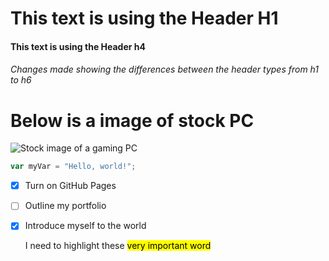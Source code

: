 # This text is using the Header H1
#### This text is using the Header h4




###### Changes made showing the differences between the header types from h1 to h6






# Below is a image of stock PC 

![Stock image of a gaming PC](https://as1.ftcdn.net/v2/jpg/04/08/13/44/1000_F_408134449_9z60qeLnE20966bUl3CDx790LzyppFkp.jpg)



``` javascript
var myVar = "Hello, world!";
```






- [X] Turn on GitHub Pages
- [ ] Outline my portfolio
- [X] Introduce myself to the world



 	I need to highlight these <mark>very important word</mark>
